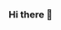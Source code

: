 ### Hi there 👋

<!--
**Ainapalma/Ainapalma** is a ✨ _special_ ✨ repository because its `README.md` (this file) appears on your GitHub profile.

Here are some ideas to get you started:

- 🔭 I’m currently working on ...
- 🌱 I’m currently learning ...
- 👯 I’m looking to collaborate on Kaggle project
- 🤔 I’m looking for help with ...
- 💬 Ask me about joining ds team
- 📫 How to reach me: ...
- 😄 Pronouns: ...
- ⚡ Fun fact: Aloha ʻĀina, which literally means "love of the land", is a central idea of Native Hawaiian thought, cosmology and culture. 
-->
